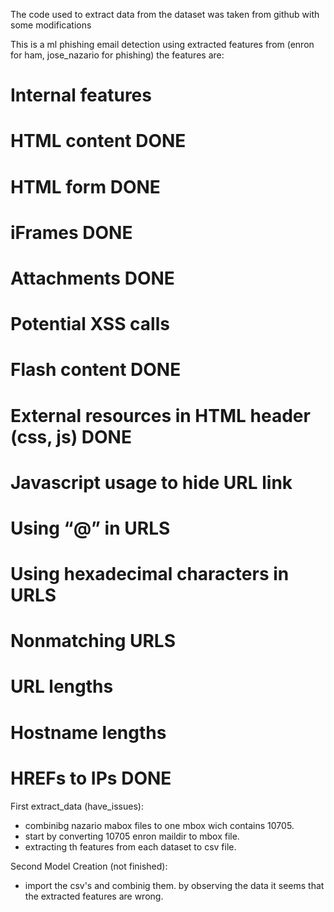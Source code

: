 The code used to extract data from the dataset was taken from github with some modifications

  This is a ml phishing email detection using extracted features from (enron for ham, jose_nazario for phishing)
the features are:
# Internal features

# HTML content  DONE
# HTML form    DONE
# iFrames      DONE
# Attachments  DONE
# Potential XSS calls
# Flash content  DONE
# External resources in HTML header (css, js) DONE
# Javascript usage to hide URL link
# Using “@” in URLS
# Using hexadecimal characters in URLS
# Nonmatching URLS
# URL lengths
# Hostname lengths
# HREFs to IPs DONE


First extract_data (have_issues):
  - combinibg nazario mabox files to one mbox wich contains 10705. 
  - start by converting 10705 enron maildir to mbox file.
  - extracting th features from each dataset to csv file.
  
Second Model Creation (not finished):
  - import the csv's and combinig them.
  by observing the data it seems that the extracted features are wrong.

